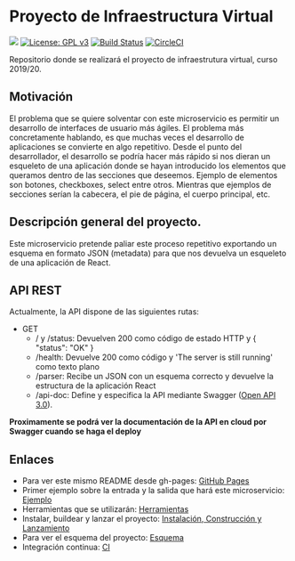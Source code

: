 # Proyecto de Infraestructura Virtual

![](https://github.com/iscoct/proyectoInfraestructuraVirtual/workflows/ReactParser/badge.svg)
[![License: GPL v3](https://img.shields.io/badge/License-GPLv3-blue.svg)](https://www.gnu.org/licenses/gpl-3.0)
[![Build Status](https://travis-ci.com/iscoct/proyectoInfraestructuraVirtual.svg?branch=master)](https://travis-ci.com/iscoct/proyectoInfraestructuraVirtual)
[![CircleCI](https://circleci.com/gh/iscoct/proyectoInfraestructuraVirtual.svg?style=svg)](https://circleci.com/gh/iscoct/proyectoInfraestructuraVirtual)

Repositorio donde se realizará el proyecto de infraestrutura virtual, curso 2019/20.

## Motivación

El problema que se quiere solventar con este microservicio es permitir un desarrollo de interfaces de usuario más ágiles.
El problema más concretamente hablando, es que muchas veces el desarrollo de aplicaciones se convierte en algo repetitivo.
Desde el punto del desarrollador, el desarrollo se podría hacer más rápido si nos dieran un esqueleto de una aplicación donde se hayan introducido los elementos que queramos dentro de las secciones que deseemos.
Ejemplo de elementos son botones, checkboxes, select entre otros. Mientras que ejemplos de secciones serían la cabecera, el pie de página, el cuerpo principal, etc.

## Descripción general del proyecto.

Este microservicio pretende paliar este proceso repetitivo exportando un esquema en formato JSON (metadata) para que nos devuelva un esqueleto de una aplicación de React.

## API REST

Actualmente, la API dispone de las siguientes rutas:

- GET
    - / y /status: Devuelven 200 como código de estado HTTP y { "status": "OK" }
    - /health: Devuelve 200 como código y 'The server is still running' como texto plano
    - /parser: Recibe un JSON con un esquema correcto y devuelve la estructura de la aplicación React
    - /api-doc: Define y especifica la API mediante Swagger ([Open API 3.0](https://swagger.io/docs/specification/about/)).

**Proximamente se podrá ver la documentación de la API en cloud por Swagger cuando se haga el deploy**

## Enlaces

- Para ver este mismo README desde gh-pages: [GitHub Pages](https://iscoct.github.io/proyectoInfraestructuraVirtual/)
- Primer ejemplo sobre la entrada y la salida que hará este microservicio: [Ejemplo](https://iscoct.github.io/proyectoInfraestructuraVirtual/docs/ejemplo)
- Herramientas que se utilizarán: [Herramientas](https://iscoct.github.io/proyectoInfraestructuraVirtual/docs/herramientas)
- Instalar, buildear y lanzar el proyecto: [Instalación, Construcción y Lanzamiento](https://iscoct.github.io/proyectoInfraestructuraVirtual/docs/lanzamiento)
- Para ver el esquema del proyecto: [Esquema](https://iscoct.github.io/proyectoInfraestructuraVirtual/docs/esquema)
- Integración continua: [CI](https://iscoct.github.io/proyectoInfraestructuraVirtual/docs/ci)